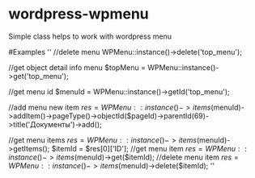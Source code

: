 # wordpress-wpmenu
Simple class helps to work with wordpress menu

#Examples
''
//delete menu
WPMenu::instance()->delete('top_menu');

//get object detail info menu
$topMenu = WPMenu::instance()->get('top_menu');

//get menu id
$menuId = WPMenu::instance()->getId('top_menu');

//add menu new item
$res = WPMenu::instance()->items($menuId)->addItem()->pageType()->objectId($pageId)->parentId(69)->title('Документы')->add();

//get menu items
$res = WPMenu::instance()->items($menuId)->getItems();
$itemId = $res[0]['ID'];
//get menu item
$res = WPMenu::instance()->items($menuId)->get($itemId);
//delete menu item
$res = WPMenu::instance()->items($menuId)->delete($itemId);
''
